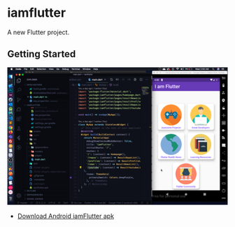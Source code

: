 # iamflutter

A new Flutter project.

## Getting Started
![A Flutter Resources App using Futter ](https://github.com/JaveedIshaq/iamFlutterDigitalHackfair/blob/master/Screenshot%202020-02-19%20at%202.00.26%20AM.png?raw=true)

- [Download Android iamFlutter apk](https://github.com/JaveedIshaq/iamFlutterDigitalHackfair/blob/master/iamflutter.apk)


